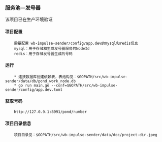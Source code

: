 ### 服务池—发号器

该项目已在生产环境验证

#### 项目配置
```golang
    需要配置 wb-impulse-sender/config/app.dev的mysql和redis信息
    mysql：用于存储和生成发号器服务的NodeId
    redis：用于存储发号器生成的号码
```

#### 运行
```golang
    * 连接数据库创建依赖表，表结构见：$GOPATH/src/wb-impulse-sender/data/db/pond_work_node.db
    * go run main.go --conf=$GOPATH/src/wb-impulse-sender/config/app.dev.toml
```

#### 获取号码
```golang
    http://127.0.0.1:8991/pond/number
```

#### 项目目录信息
```golang
    项目目录见：$GOPATH/src/wb-impulse-sender/data/doc/project-dir.jpeg
```